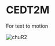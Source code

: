# CEDT2M
For text to motion

![chuR2](https://github.com/lplp926120/CEDT2M./assets/114665993/ac723d00-98b7-423a-b94c-5f69911f9910)
